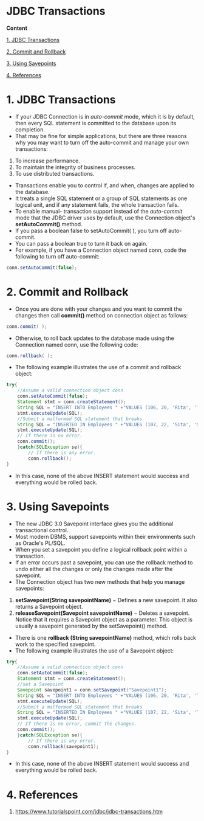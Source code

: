 # JDBC Transactions

**Content**

[1. JDBC Transactions](#1-jdbc-transactions)

[2. Commit and Rollback](#2-commit-and-rollback)

[3. Using Savepoints](#3-using-savepoints)

[4. References](#4-references)

# 1. JDBC Transactions

-   If your JDBC Connection is in *auto-commit* mode, which it is by default, then every SQL statement is committed to the database upon its completion.
-   That may be fine for simple applications, but there are three reasons why you may want to turn off the auto-commit and manage your own transactions:
1.  To increase performance.
2.  To maintain the integrity of business processes.
3.  To use distributed transactions.
-   Transactions enable you to control if, and when, changes are applied to the database.
-   It treats a single SQL statement or a group of SQL statements as one logical unit, and if any statement fails, the whole transaction fails.
-   To enable manual- transaction support instead of the *auto-commit* mode that the JDBC driver uses by default, use the Connection object's **setAutoCommit()** method.
-   If you pass a boolean false to setAutoCommit( ), you turn off auto-commit.
-   You can pass a boolean true to turn it back on again.
-   For example, if you have a Connection object named conn, code the following to turn off auto-commit:

```java
conn.setAutoCommit(false);
```

# 2. Commit and Rollback

-   Once you are done with your changes and you want to commit the changes then call **commit()** method on connection object as follows:

```java
conn.commit( );
```

-   Otherwise, to roll back updates to the database made using the Connection named conn, use the following code:

```java
conn.rollback( );
```

-   The following example illustrates the use of a commit and rollback object:

```java
try{
    //Assume a valid connection object conn
    conn.setAutoCommit(false);
    Statement stmt = conn.createStatement();
    String SQL = "INSERT INTO Employees " +"VALUES (106, 20, 'Rita', 'Tez')";
    stmt.executeUpdate(SQL);
    //Submit a malformed SQL statement that breaks
    String SQL = "INSERTED IN Employees " +"VALUES (107, 22, 'Sita', 'Singh')";
    stmt.executeUpdate(SQL);
    // If there is no error.
    conn.commit();
    }catch(SQLException se){
        // If there is any error.
        conn.rollback();
}
```

-   In this case, none of the above INSERT statement would success and everything would be rolled back.

# 3. Using Savepoints

-   The new JDBC 3.0 Savepoint interface gives you the additional transactional control.
-   Most modern DBMS, support savepoints within their environments such as Oracle's PL/SQL.
-   When you set a savepoint you define a logical rollback point within a transaction.
-   If an error occurs past a savepoint, you can use the rollback method to undo either all the changes or only the changes made after the savepoint.
-   The Connection object has two new methods that help you manage savepoints:
1.  **setSavepoint(String savepointName)** − Defines a new savepoint. It also returns a Savepoint object.
2.  **releaseSavepoint(Savepoint savepointName)** − Deletes a savepoint. Notice that it requires a Savepoint object as a parameter. This object is usually a savepoint generated by the setSavepoint() method.
-   There is one **rollback (String savepointName)** method, which rolls back work to the specified savepoint.
-   The following example illustrates the use of a Savepoint object:

```java
try{
    //Assume a valid connection object conn
    conn.setAutoCommit(false);
    Statement stmt = conn.createStatement();
    //set a Savepoint
    Savepoint savepoint1 = conn.setSavepoint("Savepoint1");
    String SQL = "INSERT INTO Employees " +"VALUES (106, 20, 'Rita', 'Tez')";
    stmt.executeUpdate(SQL);
    //Submit a malformed SQL statement that breaks
    String SQL = "INSERTED IN Employees " +"VALUES (107, 22, 'Sita', 'Tez')";
    stmt.executeUpdate(SQL);
    // If there is no error, commit the changes.
    conn.commit();
    }catch(SQLException se){
        // If there is any error.
        conn.rollback(savepoint1);
}
```

-   In this case, none of the above INSERT statement would success and everything would be rolled back.

# 4. References

1.  https://www.tutorialspoint.com/jdbc/jdbc-transactions.htm
